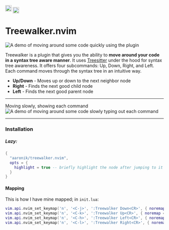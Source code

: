 <span style="height: 20px;">
  <img alt="Static Badge" src="https://img.shields.io/badge/100%25_lua-purple" style="height: 20px;">
</span>
<a href="https://neovim.io/" style="vertical-align: middle;"><img src="https://img.shields.io/badge/NeoVim-%2357A143.svg?&amp;style=for-the-badge&amp;logo=neovim&amp;logoColor=white" alt="Neovim" style="height: 20px;"></a>

# Treewalker.nvim

![A demo of moving around some code quickly using the plugin](static/fast_demo.gif)

Treewalker is a plugin that gives you the ability to **move around your code in a syntax tree aware manner**.
It uses [Treesitter](https://github.com/tree-sitter/tree-sitter) under the hood for syntax tree awareness.
It offers four subcommands: Up, Down, Right, and Left. Each command moves through the syntax tree
in an intuitive way.

* **Up/Down** - Moves up or down to the next neighbor node
* **Right** - Finds the next good child node
* **Left** - Finds the next good parent node

---

Moving slowly, showing each command
![A demo of moving around some code slowly typing out each command](static/slow_demo.gif)

---

### Installation

##### Lazy:
```lua
{
  "aaronik/treewalker.nvim",
  opts = {
    highlight = true -- briefly highlight the node after jumping to it
  }
}
```

#### Mapping

This is how I have mine mapped; in `init.lua`:

```lua
vim.api.nvim_set_keymap('n', '<C-j>', ':Treewalker Down<CR>', { noremap = true })
vim.api.nvim_set_keymap('n', '<C-k>', ':Treewalker Up<CR>', { noremap = true })
vim.api.nvim_set_keymap('n', '<C-h>', ':Treewalker Left<CR>', { noremap = true })
vim.api.nvim_set_keymap('n', '<C-l>', ':Treewalker Right<CR>', { noremap = true })
```

